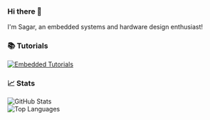 ### Hi there 👋
I'm Sagar, an embedded systems and hardware design enthusiast!

### 📚 Tutorials
[![Embedded Tutorials](https://img.shields.io/badge/Embedded-Tutorials-blue?style=for-the-badge)](https://sagar-bei031.github.io/EmbeddedTutorials)


### 📈 Stats
![GitHub Stats](https://github-readme-stats.vercel.app/api?username=sagar-bei031&show_icons=true&theme=radical)  
![Top Languages](https://github-readme-stats.vercel.app/api/top-langs/?username=sagar-bei031&layout=compact)
